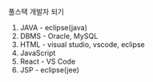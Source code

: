 풀스택 개발자 되기

1. JAVA - eclipse(java)
2. DBMS - Oracle, MySQL
3. HTML - visual studio, vscode, eclipse
4. JavaScript
5. React - VS Code
6. JSP - eclipse(jee)
